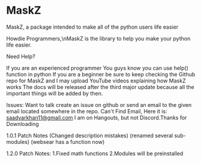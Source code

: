 # MaskZ
MaskZ, a package intended to make all of the python users life easier


Howdie Programmers,\nMaskZ is the library to help you make your python life easier.


Need Help?

If you are an experienced programmer You guys know you can use help() function in python
If you are a beginner be sure to keep checking the Github repo for MaskZ and I may upload YouTube videos explaining how MaskZ works
The docs will be released after the third major update because all the important things will be added by then.


Issues: 
Want to talk create an issue on github or send an email to the given email located somewhere in the repo.
Can't Find Email, Here it is: saadyarkhan11@gmail.com
I am on Hangouts, but not Discord.Thanks for Downloading

1.0.1 Patch Notes (Changed description mistakes)    (renamed several sub-modules)   (websear has a function now)

1.2.0 Patch Notes: 1.Fixed math functions 2.Modules will be preinstalled   


